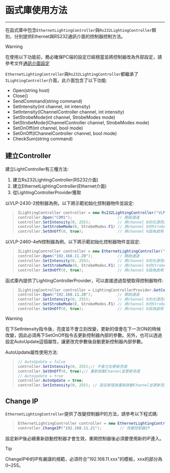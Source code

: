 # 函式庫使用方法

* * * *

在函式庫中包含`EthernetLightingController`與`Rs232LightingController`類別，分別提供Ethernet與RS232通訊介面的控制器控制方法。

> [!WARNING]
> 在使用以下功能前，務必確保PC端的設定已經穩當並將控制器改為外部設定，請參考文件[通訊介面設定][]

`EthernetLightingController`與`Rs232LightingController`都繼承了`ILightingController`介面，此介面包含了以下功能:

- Open(string host)
- Close()
- SendCommand(string command)
- SetIntensity(int channel, int intensity)
- SetIntensity(IChannelController channel, int intensity)
- SetStrobeMode(int channel, StrobeModes mode)
- SetStrobeMode(IChannelController channel, StrobeModes mode)
- SetOnOff(int channel, bool mode)
- SetOnOff(IChannelController channel, bool mode)
- CheckSum(string command)
  
## 建立Controller

建立LightController有三種方法:

1. 建立Rs232LightingController(RS232介面)
2. 建立EthernetLightingController(Ethernet介面)
3. 從LightingControllerProvider獲取

以VLP-2430-2控制器為例，以下將示範初始化控制器物件並設定:

> ```cs
> ILightingController controller = new Rs232LightingController("VLP-2430-2", 2);
> controller.Open("COM1");                    // 開啟通道
> controller.SetIntensity(0, 255);            // 將channel 0的光源亮度值設為255
> controller.SetStrobeMode(0, StrobeModes.F1) // 將channel 0的Strobe Mode設為F1
> controller.SetOnOff(0, true);               // 將channel 0設為啟用
> ```

以VLP-2460-4eN控制器為例，以下將示範初始化控制器物件並設定:

> ```cs
> ILightingController controller = new EthernetLightingController("VLP-2460-4eN", 4);
> controller.Open("192.168.11.20");           // 開啟通道
> controller.SetIntensity(0, 255);            // 將channel 0的光源亮度值設為255
> controller.SetStrobeMode(0, StrobeModes.F1) // 將channel 0的Strobe Mode設為F1
> controller.SetOnOff(0, true);               // 將channel 0設為啟用
> ```

函式庫內提供了LightingControllerProvider，可以直接透過型號取得控制器物件:

> ```cs
> ILightingController controller = LightingControllerProvider.GetController("VLP-2460-4eN");
> controller.Open("192.168.11.20");           // 開啟通道
> controller.SetIntensity(0, 255);            // 將channel 0的光源亮度值設為255
> controller.SetStrobeMode(0, StrobeModes.F1) // 將channel 0的Strobe Mode設為F1
> controller.SetOnOff(0, true);               // 將channel 0設為啟用
> ```

> [!WARNING]
> 在下SetIntensity指令後，亮度並不會立刻改變，更新的值會在下一次ON的時候改變，因此必須再下SetOnOff指令去更新控制器內部的參數。另外，也可以透過設定AutoUpdate這個屬性，讓更改完參數後自動更新控制器內部參數。

AutoUpdate屬性使用方法:

> ```cs
> // AutoUpdate = false
> controller.SetIntensity(0, 255);// 不會立刻更新亮度
> controller.SetOnOff(0, true);// 重新啟動Channel並更新亮度
> // Autoupdate = true
> controller.AutoUpdate = true;
> controller.SetIntensity(0, 255); // 設定新值後重新啟動Channel並更新亮度
> ```

## Change IP

`EthernetLightingController`提供了改變控制器IP的方法，請參考以下程式碼:

> ```cs
> EthernetLightingController controller = new EthernetLightingController("VLP-2460-4eN", 4);
> controller.ChangeIP("192.168.11.21");        // 改變控制器IP
> ```

設定新IP後必續重新啟動控制器才會生效，重開控制器後必須要使用新的IP連入。

> [!Tip]
> ChangeIP中的IP有嚴謹的規範，必須符合"192.168.11.xxx"的模板，xxx的部分為0~255。

[通訊介面設定]: 通訊介面設定.md